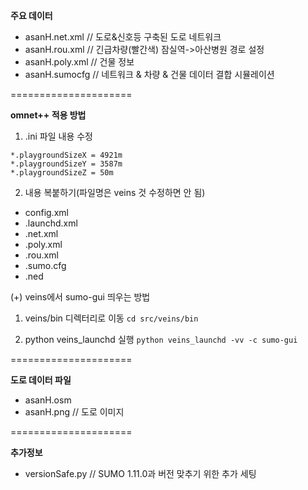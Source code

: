 **주요 데이터**

- asanH.net.xml // 도로&신호등 구축된 도로 네트워크
- asanH.rou.xml // 긴급차량(빨간색) 잠실역->아산병원 경로 설정
- asanH.poly.xml // 건물 정보
- asanH.sumocfg // 네트워크 & 차량 & 건물 데이터 결합 시뮬레이션

=====================

**omnet++ 적용 방법**

1) .ini 파일 내용 수정
  ```
  *.playgroundSizeX = 4921m
  *.playgroundSizeY = 3587m
  *.playgroundSizeZ = 50m
  ```

2) 내용 복붙하기(파일명은 veins 것 수정하면 안 됨)
  - config.xml
  - .launchd.xml
  - .net.xml
  - .poly.xml
  - .rou.xml
  - .sumo.cfg
  - .ned

(+) veins에서 sumo-gui 띄우는 방법
  1) veins/bin 디렉터리로 이동
    ```
    cd src/veins/bin
    ```

  2) python veins_launchd 실행
    ```
    python veins_launchd -vv -c sumo-gui
    ```

=====================

**도로 데이터 파일**

- asanH.osm
- asanH.png // 도로 이미지

=====================

**추가정보**

- versionSafe.py // SUMO 1.11.0과 버전 맞추기 위한 추가 세팅 

